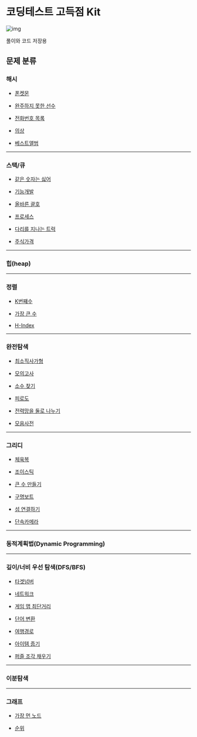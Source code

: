 # 코딩테스트 고득점 Kit

![img](https://school.programmers.co.kr/assets/img-practice-kit-algorithm-c24271e1b8855af11d6c1c6d75f943278e83bdf4382ff082047bf89f58c0450a.png)
<br/>

풀이와 코드 저장용
<br/>

## 문제 분류

### 해시

- [폰켓몬](https://github.com/BOLTB0X/DataStructure_Argolithm/blob/main/%EC%BD%94%EB%94%A9%ED%85%8C%EC%8A%A4%ED%8A%B8%20%EA%B3%A0%EB%93%9D%EC%A0%90%20Kit/%ED%95%B4%EC%8B%9C/%ED%8F%B0%EC%BC%93%EB%AA%AC/README.md)
  <br/>

- [완주하지 못한 선수](https://github.com/BOLTB0X/DataStructure_Argolithm/blob/main/%EC%BD%94%EB%94%A9%ED%85%8C%EC%8A%A4%ED%8A%B8%20%EA%B3%A0%EB%93%9D%EC%A0%90%20Kit/%ED%95%B4%EC%8B%9C/%EC%99%84%EC%A3%BC%ED%95%98%EC%A7%80%20%EB%AA%BB%ED%95%9C%20%EC%84%A0%EC%88%98/README.md)
  <br/>

- [전화번호 목록](https://github.com/BOLTB0X/DataStructure_Argolithm/blob/main/%EC%BD%94%EB%94%A9%ED%85%8C%EC%8A%A4%ED%8A%B8%20%EA%B3%A0%EB%93%9D%EC%A0%90%20Kit/%ED%95%B4%EC%8B%9C/%EC%A0%84%ED%99%94%EB%B2%88%ED%98%B8%20%EB%AA%A9%EB%A1%9D/README.md)
  <br/>

- [의상](https://github.com/BOLTB0X/DataStructure_Argolithm/blob/main/%EC%BD%94%EB%94%A9%ED%85%8C%EC%8A%A4%ED%8A%B8%20%EA%B3%A0%EB%93%9D%EC%A0%90%20Kit/%ED%95%B4%EC%8B%9C/%EC%9D%98%EC%83%81/README.md)
  <br/>

- [베스트앨범](https://github.com/BOLTB0X/DataStructure_Argolithm/blob/main/%EC%BD%94%EB%94%A9%ED%85%8C%EC%8A%A4%ED%8A%B8%20%EA%B3%A0%EB%93%9D%EC%A0%90%20Kit/%ED%95%B4%EC%8B%9C/%EB%B2%A0%EC%8A%A4%ED%8A%B8%EC%95%A8%EB%B2%94/README.md)
  <br/>

---

### 스택/큐

- [같은 숫자는 싫어](https://github.com/BOLTB0X/DataStructure_Argolithm/tree/main/%EC%BD%94%EB%94%A9%ED%85%8C%EC%8A%A4%ED%8A%B8%20%EA%B3%A0%EB%93%9D%EC%A0%90%20Kit/%EC%8A%A4%ED%83%9D%EA%B3%BC%ED%81%90/%EA%B0%99%EC%9D%80%20%EC%88%AB%EC%9E%90%EB%8A%94%20%EC%8B%AB%EC%96%B4)
  <br/>

- [기능개발](https://github.com/BOLTB0X/DataStructure_Argolithm/tree/main/%EC%BD%94%EB%94%A9%ED%85%8C%EC%8A%A4%ED%8A%B8%20%EA%B3%A0%EB%93%9D%EC%A0%90%20Kit/%EC%8A%A4%ED%83%9D%EA%B3%BC%ED%81%90/%EA%B8%B0%EB%8A%A5%EA%B0%9C%EB%B0%9C)
  <br/>

- [올바른 괄호](https://github.com/BOLTB0X/DataStructure_Argolithm/tree/main/%EC%BD%94%EB%94%A9%ED%85%8C%EC%8A%A4%ED%8A%B8%20%EA%B3%A0%EB%93%9D%EC%A0%90%20Kit/%EC%8A%A4%ED%83%9D%EA%B3%BC%ED%81%90/%EC%98%AC%EB%B0%94%EB%A5%B8%20%EA%B4%84%ED%98%B8)
  <br/>

- [프로세스](https://github.com/BOLTB0X/DataStructure_Argolithm/tree/main/%EC%BD%94%EB%94%A9%ED%85%8C%EC%8A%A4%ED%8A%B8%20%EA%B3%A0%EB%93%9D%EC%A0%90%20Kit/%EC%8A%A4%ED%83%9D%EA%B3%BC%ED%81%90/%ED%94%84%EB%A1%9C%EC%84%B8%EC%8A%A4)
  <br/>

- [다리를 지나는 트럭](https://github.com/BOLTB0X/DataStructure_Argolithm/tree/main/%EC%BD%94%EB%94%A9%ED%85%8C%EC%8A%A4%ED%8A%B8%20%EA%B3%A0%EB%93%9D%EC%A0%90%20Kit/%EC%8A%A4%ED%83%9D%EA%B3%BC%ED%81%90/%EB%8B%A4%EB%A6%AC%EB%A5%BC%20%EC%A7%80%EB%82%98%EB%8A%94%20%ED%8A%B8%EB%9F%AD)
  <br/>

- [주식가격](https://github.com/BOLTB0X/DataStructure_Argolithm/tree/main/%EC%BD%94%EB%94%A9%ED%85%8C%EC%8A%A4%ED%8A%B8%20%EA%B3%A0%EB%93%9D%EC%A0%90%20Kit/%EC%8A%A4%ED%83%9D%EA%B3%BC%ED%81%90/%EC%A3%BC%EC%8B%9D%EA%B0%80%EA%B2%A9)
  <br/>

---

### 힙(heap)

---

### 정렬

- [K번쨰수](https://github.com/BOLTB0X/DataStructure_Argolithm/blob/main/%EC%BD%94%EB%94%A9%ED%85%8C%EC%8A%A4%ED%8A%B8%20%EA%B3%A0%EB%93%9D%EC%A0%90%20Kit/%EC%A0%95%EB%A0%AC/K%EB%B2%88%EC%A7%B8%EC%88%98/README.md)
  <br/>

- [가장 큰 수](https://github.com/BOLTB0X/DataStructure_Argolithm/blob/main/%EC%BD%94%EB%94%A9%ED%85%8C%EC%8A%A4%ED%8A%B8%20%EA%B3%A0%EB%93%9D%EC%A0%90%20Kit/%EC%A0%95%EB%A0%AC/%EA%B0%80%EC%9E%A5%20%ED%81%B0%20%EC%88%98/README.md)
  <br/>

- [H-Index](https://github.com/BOLTB0X/DataStructure_Argolithm/blob/main/%EC%BD%94%EB%94%A9%ED%85%8C%EC%8A%A4%ED%8A%B8%20%EA%B3%A0%EB%93%9D%EC%A0%90%20Kit/%EC%A0%95%EB%A0%AC/H-Index/README.md)
  <br/>

---

### 완전탐색

- [최소직사가형](https://github.com/BOLTB0X/DataStructure_Argolithm/tree/main/%EC%BD%94%EB%94%A9%ED%85%8C%EC%8A%A4%ED%8A%B8%20%EA%B3%A0%EB%93%9D%EC%A0%90%20Kit/%EC%99%84%EC%A0%84%ED%83%90%EC%83%89/%EC%B5%9C%EC%86%8C%EC%A7%81%EC%82%AC%EA%B0%81%ED%98%95)
  <br/>

- [모의고사](https://github.com/BOLTB0X/DataStructure_Argolithm/tree/main/%EC%BD%94%EB%94%A9%ED%85%8C%EC%8A%A4%ED%8A%B8%20%EA%B3%A0%EB%93%9D%EC%A0%90%20Kit/%EC%99%84%EC%A0%84%ED%83%90%EC%83%89/%EB%AA%A8%EC%9D%98%EA%B3%A0%EC%82%AC)
  <br/>

- [소수 찾기](https://github.com/BOLTB0X/DataStructure_Argolithm/tree/main/%EC%BD%94%EB%94%A9%ED%85%8C%EC%8A%A4%ED%8A%B8%20%EA%B3%A0%EB%93%9D%EC%A0%90%20Kit/%EC%99%84%EC%A0%84%ED%83%90%EC%83%89/%EC%86%8C%EC%88%98%20%EC%B0%BE%EA%B8%B0)
  <br/>

- [피로도](https://github.com/BOLTB0X/DataStructure_Argolithm/tree/main/%EC%BD%94%EB%94%A9%ED%85%8C%EC%8A%A4%ED%8A%B8%20%EA%B3%A0%EB%93%9D%EC%A0%90%20Kit/%EC%99%84%EC%A0%84%ED%83%90%EC%83%89/%ED%94%BC%EB%A1%9C%EB%8F%84)
  <br/>

- [전력망을 둘로 나누기](https://github.com/BOLTB0X/DataStructure_Argolithm/tree/main/%EC%BD%94%EB%94%A9%ED%85%8C%EC%8A%A4%ED%8A%B8%20%EA%B3%A0%EB%93%9D%EC%A0%90%20Kit/%EC%99%84%EC%A0%84%ED%83%90%EC%83%89/%EC%A0%84%EB%A0%A5%EB%A7%9D%EC%9D%84%20%EB%91%98%EB%A1%9C%20%EB%82%98%EB%88%84%EA%B8%B0)
  <br/>

- [모음사전](https://github.com/BOLTB0X/DataStructure_Argolithm/tree/main/%EC%BD%94%EB%94%A9%ED%85%8C%EC%8A%A4%ED%8A%B8%20%EA%B3%A0%EB%93%9D%EC%A0%90%20Kit/%EC%99%84%EC%A0%84%ED%83%90%EC%83%89/%EB%AA%A8%EC%9D%8C%20%EC%82%AC%EC%A0%84)
  <br/>

---

### 그리디

- [체육복](https://github.com/BOLTB0X/DataStructure_Argolithm/tree/main/%EC%BD%94%EB%94%A9%ED%85%8C%EC%8A%A4%ED%8A%B8%20%EA%B3%A0%EB%93%9D%EC%A0%90%20Kit/%ED%83%90%EC%9A%95%EB%B2%95/%EC%B2%B4%EC%9C%A1%EB%B3%B5)
  <br/>

- [조이스틱](https://github.com/BOLTB0X/DataStructure_Argolithm/tree/main/%EC%BD%94%EB%94%A9%ED%85%8C%EC%8A%A4%ED%8A%B8%20%EA%B3%A0%EB%93%9D%EC%A0%90%20Kit/%ED%83%90%EC%9A%95%EB%B2%95/%EC%A1%B0%EC%9D%B4%EC%8A%A4%ED%8B%B1)
  <br/>

- [큰 수 만들기](https://github.com/BOLTB0X/DataStructure_Argolithm/tree/main/%EC%BD%94%EB%94%A9%ED%85%8C%EC%8A%A4%ED%8A%B8%20%EA%B3%A0%EB%93%9D%EC%A0%90%20Kit/%ED%83%90%EC%9A%95%EB%B2%95/%ED%81%B0%20%EC%88%98%20%EB%A7%8C%EB%93%A4%EA%B8%B0)
  <br/>

- [구명보트](https://github.com/BOLTB0X/DataStructure_Argolithm/tree/main/%EC%BD%94%EB%94%A9%ED%85%8C%EC%8A%A4%ED%8A%B8%20%EA%B3%A0%EB%93%9D%EC%A0%90%20Kit/%ED%83%90%EC%9A%95%EB%B2%95/%EA%B5%AC%EB%AA%85%EB%B3%B4%ED%8A%B8)
  <br/>

- [섬 연결하기]()
  <br/>

- [단속카메라]()
  <br/>

---

### 동적계획법(Dynamic Programming)

---

### 깊이/너비 우선 탐색(DFS/BFS)

- [타겟넘버](https://github.com/BOLTB0X/Swift_Study/tree/main/고득점%20kit/DFSBFS/타겟%20넘버)
  <br/>

- [네트워크]()
  <br/>

- [게임 맵 최단거리](https://github.com/BOLTB0X/Swift_Study/tree/main/고득점%20kit/DFSBFS/게임%20맵%20최단거리)
  <br/>

- [단어 변환]()
  <br/>

- [여행경로]()
  <br/>

- [아이템 줍기]()
  <br/>

- [퍼즐 조각 채우기]()
  <br/>

---

### 이분탐색

---

### 그래프

- [가장 먼 노드](https://github.com/BOLTB0X/DataStructure_Argolithm/blob/main/%EC%BD%94%EB%94%A9%ED%85%8C%EC%8A%A4%ED%8A%B8%20%EA%B3%A0%EB%93%9D%EC%A0%90%20Kit/%EA%B7%B8%EB%9E%98%ED%94%84/%EA%B0%80%EC%9E%A5%20%EB%A8%BC%20%EB%85%B8%EB%93%9C/README.md)
  <br/>

- [순위](https://github.com/BOLTB0X/DataStructure_Argolithm/blob/main/%EC%BD%94%EB%94%A9%ED%85%8C%EC%8A%A4%ED%8A%B8%20%EA%B3%A0%EB%93%9D%EC%A0%90%20Kit/%EA%B7%B8%EB%9E%98%ED%94%84/%EC%88%9C%EC%9C%84/README.md)
  <br/>
